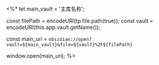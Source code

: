 <%*
let main_vault = '主库名称';

const filePath = encodeURI(tp.file.path(true));
const vault = encodeURI(this.app.vault.getName());

const main_uri = `obsidian://open?vault=${main_vault}&file=${vault}%2F${filePath}`

window.open(main_uri);
%>